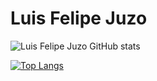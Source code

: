 # Luis Felipe Juzo
![Luis Felipe Juzo GitHub stats](https://github-readme-stats.vercel.app/api?username=felipejuzo02/bild&show_icons=true&theme=radical)

[![Top Langs](https://github-readme-stats.vercel.app/api/top-langs/?username=felipejuzo02&layout=compact)](https://github.com/anuraghazra/github-readme-stats)


